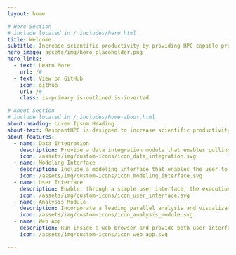 ```yaml
---
layout: home

# Hero Section
# include located in /_includes/hero.html
title: Welcome
subtitle: Increase scientific productivity by providing HPC capable pre-and-post processing for easier and faster turnaround and integration with modern and next-generation simulation systems.
hero_image: assets/img/hero_placeholder.png
hero_links:
  - text: Learn More
    url: /#
  - text: View on GitHub
    icon: github
    url: /#
    class: is-primary is-outlined is-inverted

# About Section
# include located in /_includes/home-about.html
about-heading: Lorem Ipsum Heading
about-text: ResonantHPC is designed to increase scientific productivity by providing HPC capable pre-and-post processing for easier and faster turnaround and integration with modern and next-generation simulation systems. This system will extend the standard scientific computing environment (Jupyter) so that researchers can prepare, execute, and analyze the results of remote exascale-level simulation from their workstations.
about-features:
  - name: Data Integration
    description: Provide a data integration module that enables pulling data from heterogeneous sources as well as running required preprocessing.
    icon: /assets/img/custom-icons/icon_data_integration.svg
  - name: Modeling Interface
    description: Include a modeling interface that enables the user to generate an input mesh (through the execution of an external mesher) and to associate additional attributes to mesh elements.
    icon: /assets/img/custom-icons/icon_modeling_interface.svg
  - name: User Interface
    description: Enable, through a simple user interface, the execution and monitoring of HPC jobs such as preprocessing, simulation and visualization modules.
    icon: /assets/img/custom-icons/icon_user_interface.svg
  - name: Analysis Module
    description: Incorporate a leading parallel analysis and visualization module.
    icon: /assets/img/custom-icons/icon_analysis_module.svg
  - name: Web App
    description: Run inside a web browser and provide both user interface and scripting access to its functionality.
    icon: /assets/img/custom-icons/icon_web_app.svg

---
```

